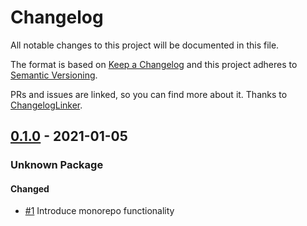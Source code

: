 # Changelog

All notable changes to this project will be documented in this file.

The format is based on [Keep a Changelog](http://keepachangelog.com/en/1.0.0/)
and this project adheres to [Semantic Versioning](http://semver.org/spec/v2.0.0.html).

PRs and issues are linked, so you can find more about it. Thanks to [ChangelogLinker](https://github.com/symplify/changelog-linker).

<!-- changelog-linker -->

## [0.1.0] - 2021-01-05

### Unknown Package

#### Changed

- [#1] Introduce monorepo functionality

[#1]: https://github.com/php-addition-repository/par/pull/1
[0.1.0]: https://github.com/php-addition-repository/par/compare/0.1.0...0.1.0
